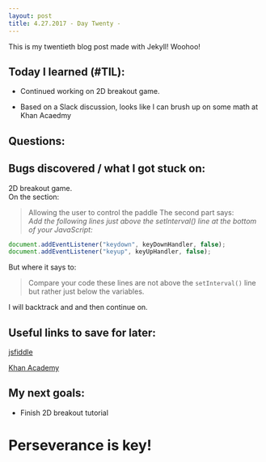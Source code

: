```yaml
---
layout: post
title: 4.27.2017 - Day Twenty - 
---
```



This is my twentieth blog post made with Jekyll! Woohoo! 

## Today I learned (#TIL):   

- Continued working on 2D breakout game.  

- Based on a Slack discussion,  looks like I can brush up on some math at Khan Acaedmy  


## Questions:


## Bugs discovered / what I got stuck on:

2D breakout game.  
On the section:
> Allowing the user to control the paddle
The second part says:  
_Add the following lines just above the setInterval() line at the bottom of your JavaScript:_
```javascript
document.addEventListener("keydown", keyDownHandler, false);
document.addEventListener("keyup", keyUpHandler, false);
```

But where it says to:
> Compare your code
these lines are not above the `setInterval()` line but rather  just below the variables.

I will backtrack and and then continue on. 

## Useful links to save for later:

[jsfiddle](https://jsfiddle.net/) 

[Khan Academy](https://www.khanacademy.org/)

## My next goals:

- Finish 2D breakout tutorial


# Perseverance is key!







